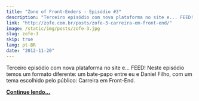 ```yaml
---
title: "Zone of Front-Enders - Episódio #3"
description: "Terceiro episódio com nova plataforma no site e... FEED! Neste episódio temos um formato diferente: um bate-papo entre eu e Daniel Filho, com um tema escolhido pelo público: Carreira em Front-End."
link: "http://zofe.com.br/posts/zofe-3-carreira-em-front-end/"
image: /static/img/posts/zofe-3.jpg
slug: zofe-3
skip: true
lang: pt-BR
date: "2012-11-20"
---
```


<!-- <p><em>Publicado originalmente no Zone Of Front-Enders.</em></p> -->

Terceiro episódio com nova plataforma no site e... FEED! Neste episódio temos um formato diferente: um bate-papo entre eu e Daniel Filho, com um tema escolhido pelo público: Carreira em Front-End.

[**Continue lendo…**](http://zofe.com.br/posts/zofe-3-carreira-em-front-end/)
